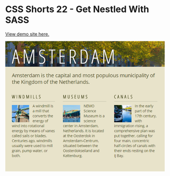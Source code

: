 # CSS Shorts 22 - Get Nestled With SASS

[View demo site here.](https://webdevtuts.github.io/css_shorts_22_get_nestled_with_sass/)

![Preview](screenshot.png)
